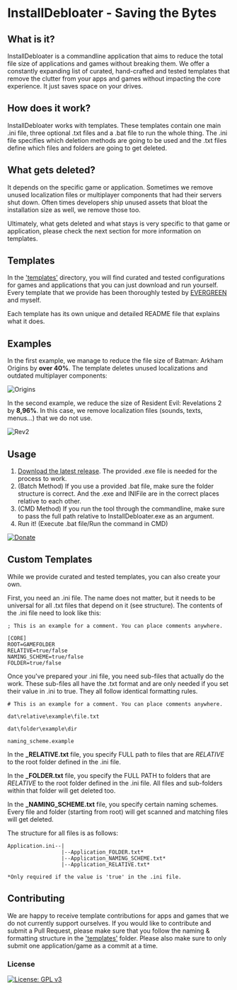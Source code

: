 # InstallDebloater - Saving the Bytes

## What is it?

InstallDebloater is a commandline application that aims to reduce the total file size of applications and games without breaking them. We offer a constantly expanding list of curated, hand-crafted and tested templates that remove the clutter from your apps and games without impacting the core experience. It just saves space on your drives.

## How does it work?

InstallDebloater works with templates. These templates contain one main .ini file, three optional .txt files and a .bat file to run the whole thing. The .ini file specifies which deletion methods are going to be used and the .txt files define which files and folders are going to get deleted.

## What gets deleted?

It depends on the specific game or application. Sometimes we remove unused localization files or multiplayer components that had their servers shut down. Often times developers ship unused assets that bloat the installation size as well, we remove those too. 

Ultimately, what gets deleted and what stays is very specific to that game or application, please check the next section for more information on templates.

## Templates

In the ['templates'](https://github.com/neatodev/InstallDebloater/tree/main/templates) directory, you will find curated and tested configurations for games and applications that you can just download and run yourself. Every template that we provide has been thoroughly tested by [EVERGREEN](https://github.com/EV3RGR33N) and myself.

Each template has its own unique and detailed README file that explains what it does.

## Examples

In the first example, we manage to reduce the file size of Batman: Arkham Origins by **over 40%**. The template deletes unused localizations and outdated multiplayer components:

![Origins](https://user-images.githubusercontent.com/49599979/163802940-698d9433-11ca-4067-a01e-062542649aaf.png)

In the second example, we reduce the size of Resident Evil: Revelations 2 by **8,96%**. In this case, we remove localization files (sounds, texts, menus...) that we do not use.

![Rev2](https://user-images.githubusercontent.com/49599979/163803078-2543cabe-4527-41ae-8b06-f0ae20f87d8e.png)

## Usage

1. [Download the latest release](https://github.com/neatodev/InstallDebloater/releases). The provided .exe file is needed for the process to work.
2. (Batch Method) If you use a provided .bat file, make sure the folder structure is correct. And the .exe and INIFile are in the correct places relative to each other.
3. (CMD Method) If you run the tool through the commandline, make sure to pass the full path relative to InstallDebloater.exe as an argument.
4. Run it! (Execute .bat file/Run the command in CMD)


[![Donate](https://img.shields.io/badge/Donate-PayPal-green.svg)](https://www.paypal.com/donate/?hosted_button_id=LG7YTKP4JYN5S)

## Custom Templates

While we provide curated and tested templates, you can also create your own.

First, you need an .ini file. The name does not matter, but it needs to be universal for all .txt files that depend on it (see structure). The contents of the .ini file need to look like this:

```
; This is an example for a comment. You can place comments anywhere.

[CORE]
ROOT=GAMEFOLDER
RELATIVE=true/false
NAMING_SCHEME=true/false
FOLDER=true/false
```

Once you've prepared your .ini file, you need sub-files that actually do the work. These sub-files all have the .txt format and are only needed if you set their value in .ini to true. They all follow identical formatting rules.

```
# This is an example for a comment. You can place comments anywhere.

dat\relative\example\file.txt

dat\folder\example\dir

naming_scheme.example
```
In the **_RELATIVE.txt** file, you specify FULL path to files that are _RELATIVE_ to the root folder defined in the .ini file.

In the **_FOLDER.txt** file, you specify the FULL PATH to folders that are _RELATIVE_ to the root folder defined in the .ini file. All files and sub-folders within that folder will get deleted too.

In the **_NAMING_SCHEME.txt** file, you specify certain naming schemes. Every file and folder (starting from root) will get scanned and matching files will get deleted.


The structure for all files is as follows:

```
Application.ini--|
                 |--Application_FOLDER.txt*
                 |--Application_NAMING_SCHEME.txt*
                 |--Application_RELATIVE.txt*

*Only required if the value is 'true' in the .ini file.
```


## Contributing

We are happy to receive template contributions for apps and games that we do not currently  support ourselves. If you would like to contribute and submit a Pull Request, please make sure that you follow the naming & formatting structure in the ['templates'](https://github.com/neatodev/InstallDebloater/tree/main/templates) folder. Please also make sure to only submit one application/game as a commit at a time.

### License
[![License: GPL v3](https://img.shields.io/badge/License-GPLv3-blue.svg)](https://github.com/neatodev/InstallDebloater/blob/main/LICENSE)
